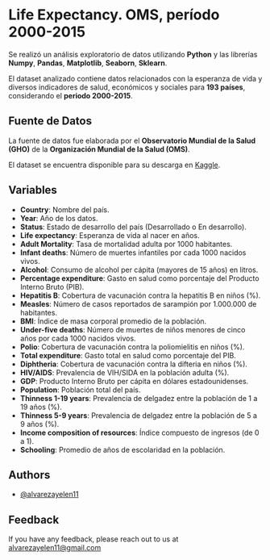 # Life Expectancy. OMS, período 2000-2015

Se realizó un análisis exploratorio de datos utilizando **Python** y las librerías **Numpy**, **Pandas**, **Matplotlib**, **Seaborn**, **Sklearn**. 

El dataset analizado contiene datos relacionados con la esperanza de vida y diversos indicadores de salud, económicos y sociales para **193 países**, considerando el **periodo 2000-2015**.

## Fuente de Datos

La fuente de datos fue elaborada por el **Observatorio Mundial de la Salud (GHO)** de la **Organización Mundial de la Salud (OMS)**. 

El dataset se encuentra disponible para su descarga en [Kaggle](https://www.kaggle.com/datasets/kumarajarshi/life-expectancy-who).

## Variables

- **Country**: Nombre del país.
- **Year**: Año de los datos.
- **Status**: Estado de desarrollo del país (Desarrollado o En desarrollo).
- **Life expectancy**: Esperanza de vida al nacer en años.
- **Adult Mortality**: Tasa de mortalidad adulta por 1000 habitantes.
- **Infant deaths**: Número de muertes infantiles por cada 1000 nacidos vivos.
- **Alcohol**: Consumo de alcohol per cápita (mayores de 15 años) en litros.
- **Percentage expenditure**: Gasto en salud como porcentaje del Producto Interno Bruto (PIB).
- **Hepatitis B**: Cobertura de vacunación contra la hepatitis B en niños (%).
- **Measles**: Número de casos reportados de sarampión por 1.000.000 de habitantes.
- **BMI**: Índice de masa corporal promedio de la población.
- **Under-five deaths**: Número de muertes de niños menores de cinco años por cada 1000 nacidos vivos.
- **Polio**: Cobertura de vacunación contra la poliomielitis en niños (%).
- **Total expenditure**: Gasto total en salud como porcentaje del PIB.
- **Diphtheria**: Cobertura de vacunación contra la difteria en niños (%).
- **HIV/AIDS**: Prevalencia de VIH/SIDA en la población adulta (%).
- **GDP**: Producto Interno Bruto per cápita en dólares estadounidenses.
- **Population**: Población total del país.
- **Thinness 1-19 years**: Prevalencia de delgadez entre la población de 1 a 19 años (%).
- **Thinness 5-9 years**: Prevalencia de delgadez entre la población de 5 a 9 años (%).
- **Income composition of resources**: Índice compuesto de ingresos (de 0 a 1).
- **Schooling**: Promedio de años de escolaridad en la población.

  
## Authors

- [@alvarezayelen11](https://github.com/alvarezayelen11)


## Feedback

If you have any feedback, please reach out to us at alvarezayelen11@gmail.com

